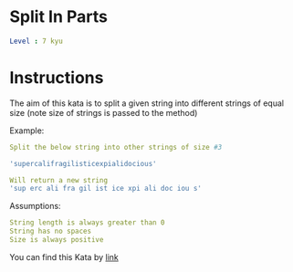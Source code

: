 # Split In Parts

```yaml
Level : 7 kyu
```

# Instructions

The aim of this kata is to split a given string into different strings of equal size (note size of strings is passed to the method)

Example:

```yaml
Split the below string into other strings of size #3

'supercalifragilisticexpialidocious'

Will return a new string
'sup erc ali fra gil ist ice xpi ali doc iou s'
```

Assumptions:

```yaml
String length is always greater than 0
String has no spaces
Size is always positive
```

You can find this Kata by [link](https://www.codewars.com/kata/5650ab06d11d675371000003/train/java)